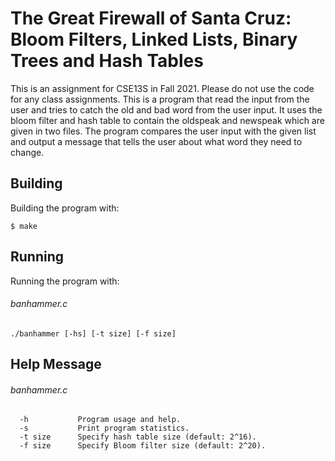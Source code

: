 # The Great Firewall of Santa Cruz: Bloom Filters, Linked Lists, Binary Trees and Hash Tables
This is an assignment for CSE13S in Fall 2021. Please do not use the code for any class assignments. This is a program that read the input from the user and tries to catch the old and bad word from the user input. It uses the bloom filter and hash table to contain the oldspeak and newspeak which are given in two files. The program compares the user input with the given list and output a message that tells the user about what word they need to change.

## Building
Building the program with:

```
$ make
```

## Running
Running the program with:

###### banhammer.c
```
./banhammer [-hs] [-t size] [-f size]
```

## Help Message
###### banhammer.c
      -h           Program usage and help.
      -s           Print program statistics.
      -t size      Specify hash table size (default: 2^16).
      -f size      Specify Bloom filter size (default: 2^20).
